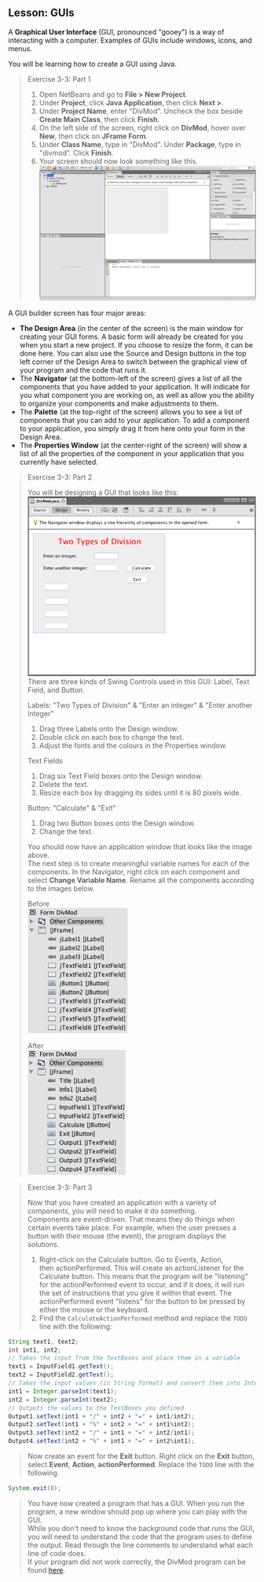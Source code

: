## Lesson: GUIs 

A **Graphical User Interface** (GUI, pronounced "gooey") is a way of interacting with a computer. Examples of GUIs include windows, icons, and menus. 

You will be learning how to create a GUI using Java.

> Exercise 3-3: Part 1  
>    
> 1. Open NetBeans and go to **File > New Project**.    
> 2. Under **Project**, click **Java Application**, then click **Next >**.    
> 3. Under **Project Name**, enter "DivMod". Uncheck the box beside **Create Main Class**, then click **Finish**.    
> 4. On the left side of the screen, right click on **DivMod**, hover over **New**, then click on **JFrame Form**.    
> 5. Under **Class Name**, type in "DivMod". Under **Package**, type in "divmod". Click **Finish**.    
> 6. Your screen should now look something like this.
> ![](Images/DivMod_Blank.png)

A GUI builder screen has four major areas:
* **The Design Area** (in the center of the screen) is the main window for creating your GUI forms. A basic form will already be created for you when you start a new project. If you choose to resize the form, it can be done here. You can also use the Source and Design buttons in the top left corner of the Design Area to switch between the graphical view of your program and the code that runs it.
* The **Navigator** (at the bottom-left of the screen) gives a list of all the components that you have added to your application. It will indicate for you what component you are working on, as well as allow you the ability to organize your components and make adjustments to them.
* The **Palette** (at the top-right of the screen) allows you to see a list of components that you can add to your application. To add a component to your application, you simply drag it from here onto your form in the Design Area.
* The **Properties Window** (at the center-right of the screen) will show a list of all the properties of the component in your application that you currently have selected.
 
> Exercise 3-3: Part 2 
>    
> You will be designing a GUI that looks like this:   
> ![](Images/DivMod_Form.png)
> There are three kinds of Swing Controls used in this GUI: Label, Text Field, and Button.    
>     
> Labels: "Two Types of Division" & "Enter an integer" & "Enter another integer"    
> 1. Drag three Labels onto the Design window.    
> 2. Double click on each box to change the text.    
> 3. Adjust the fonts and the colours in the Properties window. 
>    
> Text Fields    
> 1. Drag six Text Field boxes onto the Design window.    
> 2. Delete the text.    
> 3. Resize each box by dragging its sides until it is 80 pixels wide. 
>    
> Button: "Calculate" & "Exit"    
> 1. Drag two Button boxes onto the Design window.    
> 2. Change the text. 
>    
> You should now have an application window that looks like the image above.     
> The next step is to create meaningful variable names for each of the components. In the Navigator, right click on each component and select **Change Variable Name**. Rename all the components according to the images below.    
>    
> Before    
> ![](Images/DivMod_Default_Components.png)
>    
> After   
> ![](Images/DivMod_Components.png)

> Exercise 3-3: Part 3  
>    
> Now that you have created an application with a variety of components, you will need to make it do something.    
> Components are event-driven. That means they do things when certain events take place. For example, when the user presses a button with their mouse (the event), the program displays the solutions.    
>    
> 1. Right-click on the Calculate button. Go to Events, Action, then actionPerformed. This will create an actionListener for the Calculate button. This means that the program will be "listening" for the actionPerformed event to occur, and if it does, it will run the set of instructions that you give it within that event. The actionPerformed event "listens" for the button to be pressed by either the mouse or the keyboard.    
> 2. Find the `CalculateActionPerformed` method and replace the `TODO` line with the following:    
```java
String text1, text2; 
int int1, int2; 
// Takes the input from the TextBoxes and place them in a variable
text1 = InputField1.getText(); 
text2 = InputField2.getText(); 
// Takes the input values (in String format) and convert them into Integers to use in the program
int1 = Integer.parseInt(text1);
int2 = Integer.parseInt(text2); 
// Outputs the values to the TextBoxes you defined
Output1.setText(int1 + "/" + int2 + "=" + int1/int2);
Output2.setText(int1 + "%" + int2 + "=" + int1%int2);
Output3.setText(int2 + "/" + int1 + "=" + int2/int1);
Output4.setText(int2 + "%" + int1 + "=" + int2%int1);
```
> Now create an event for the **Exit** button. Right click on the **Exit** button, select **Event**, **Action**, **actionPerformed**. Replace the `TODO` line with the following.    
```java
System.exit(0);
```
> You have now created a program that has a GUI. When you run the program, a new window should pop up where you can play with the GUI.    
> While you don't need to know the background code that runs the GUI, you will need to understand the code that the program uses to define the output. Read through the line comments to understand what each line of code does.    
> If your program did not work correctly, the DivMod program can be found [here](Exercise_Solutions/DivMod.zip).    

